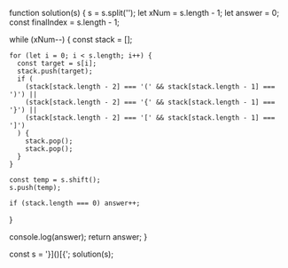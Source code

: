function solution(s) {
s = s.split('');
let xNum = s.length - 1;
let answer = 0;
const finalIndex = s.length - 1;

while (xNum--) {
const stack = [];

    for (let i = 0; i < s.length; i++) {
      const target = s[i];
      stack.push(target);
      if (
        (stack[stack.length - 2] === '(' && stack[stack.length - 1] === ')') ||
        (stack[stack.length - 2] === '{' && stack[stack.length - 1] === '}') ||
        (stack[stack.length - 2] === '[' && stack[stack.length - 1] === ']')
      ) {
        stack.pop();
        stack.pop();
      }
    }

    const temp = s.shift();
    s.push(temp);

    if (stack.length === 0) answer++;

}

console.log(answer);
return answer;
}

const s = '}]()[{';
solution(s);
